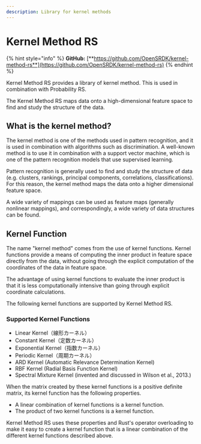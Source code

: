 ```yaml
---
description: Library for kernel methods
---
```


# Kernel Method RS

{% hint style="info" %}
**GitHub:** [**https://github.com/OpenSRDK/kernel-method-rs**](https://github.com/OpenSRDK/kernel-method-rs)
{% endhint %}

Kernel Method RS provides a library of kernel method. This is used in combination with Probability RS.

The Kernel Method RS maps data onto a high-dimensional feature space to find and study the structure of the data.

## What is the kernel method?

The kernel method is one of the methods used in pattern recognition, and it is used in combination with algorithms such as discrimination. A well-known method is to use it in combination with a support vector machine, which is one of the pattern recognition models that use supervised learning.

Pattern recognition is generally used to find and study the structure of data (e.g. clusters, rankings, principal components, correlations, classifications). For this reason, the kernel method maps the data onto a higher dimensional feature space.

A wide variety of mappings can be used as feature maps (generally nonlinear mappings), and correspondingly, a wide variety of data structures can be found.

## Kernel Function

The name "kernel method" comes from the use of kernel functions. Kernel functions provide a means of computing the inner product in feature space directly from the data, without going through the explicit computation of the coordinates of the data in feature space.

The advantage of using kernel functions to evaluate the inner product is that it is less computationally intensive than going through explicit coordinate calculations.

The following kernel functions are supported by Kernel Method RS.

### Supported Kernel Functions

* Linear Kernel（線形カーネル）
* Constant Kernel（定数カーネル）
* Exponential Kernel（指数カーネル）
* Periodic Kernel（周期カーネル）
* ARD Kernel (Automatic Relevance Determination Kernel)
* RBF Kernel (Radial Basis Function Kernel)
* Spectral Mixture Kernel (invented and discussed in Wilson et al., 2013.)

When the matrix created by these kernel functions is a positive definite matrix, its kernel function has the following properties.

* A linear combination of kernel functions is a kernel function.
* The product of two kernel functions is a kernel function.

Kernel Method RS uses these properties and Rust's operator overloading to make it easy to create a kernel function that is a linear combination of the different kernel functions described above.

